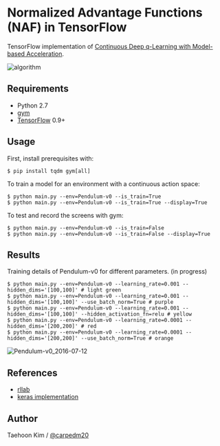# Normalized Advantage Functions (NAF) in TensorFlow

TensorFlow implementation of [Continuous Deep q-Learning with Model-based Acceleration](http://arxiv.org/abs/1603.00748).

![algorithm](https://github.com/carpedm20/naf-tensorflow/blob/master/assets/algorithm.png)


## Requirements

- Python 2.7
- [gym](https://github.com/openai/gym)
- [TensorFlow](https://www.tensorflow.org/) 0.9+


## Usage

First, install prerequisites with:

    $ pip install tqdm gym[all]

To train a model for an environment with a continuous action space:

    $ python main.py --env=Pendulum-v0 --is_train=True
    $ python main.py --env=Pendulum-v0 --is_train=True --display=True

To test and record the screens with gym:

    $ python main.py --env=Pendulum-v0 --is_train=False
    $ python main.py --env=Pendulum-v0 --is_train=False --display=True


## Results

Training details of Pendulum-v0 for different parameters. (in progress)

    $ python main.py --env=Pendulum-v0 --learning_rate=0.001 --hidden_dims='[100,100]' # light green
    $ python main.py --env=Pendulum-v0 --learning_rate=0.001 --hidden_dims='[100,100]' --use_batch_norm=True # purple
    $ python main.py --env=Pendulum-v0 --learning_rate=0.001 --hidden_dims='[100,100]' --hidden_activation_fn=relu # yellow
    $ python main.py --env=Pendulum-v0 --learning_rate=0.0001 --hidden_dims='[200,200]' # red
    $ python main.py --env=Pendulum-v0 --learning_rate=0.0001 --hidden_dims='[200,200]' --use_batch_norm=True # orange

![Pendulum-v0_2016-07-12](https://github.com/carpedm20/naf-tensorflow/blob/master/assets/Pendulum-v0_2016-07-12.png)


## References

- [rllab](https://github.com/rllab/rllab.git)
- [keras implementation](https://gym.openai.com/evaluations/eval_CzoNQdPSAm0J3ikTBSTCg)


## Author

Taehoon Kim / [@carpedm20](http://carpedm20.github.io/)

